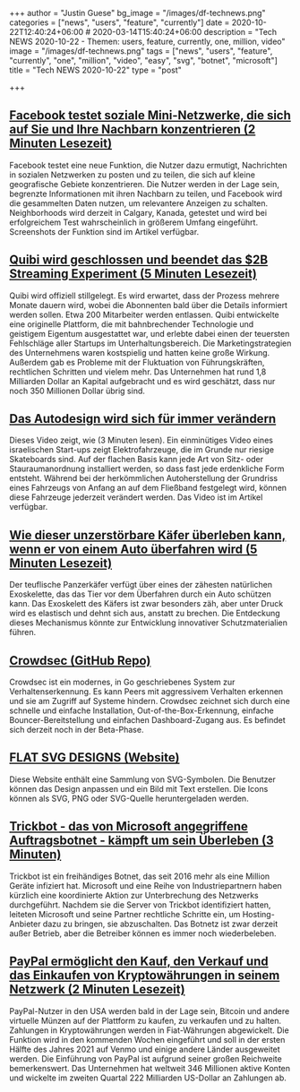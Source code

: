 +++
author = "Justin Guese"
bg_image = "/images/df-technews.png"
categories = ["news", "users", "feature", "currently"]
date = 2020-10-22T12:40:24+06:00 # 2020-03-14T15:40:24+06:00
description = "Tech NEWS 2020-10-22 - Themen: users, feature, currently, one, million, video"
image = "/images/df-technews.png"
tags = ["news", "users", "feature", "currently", "one", "million", "video", "easy", "svg", "botnet", "microsoft"]
title = "Tech NEWS 2020-10-22"
type = "post"

+++

## [Facebook testet soziale Mini-Netzwerke, die sich auf Sie und Ihre Nachbarn konzentrieren (2 Minuten Lesezeit)](https://www.theverge.com/2020/10/21/21526567/facebook-neighborhoods-feature-mini-social-network-sharing-test?scrolla=5eb6d68b7fedc32c19ef33b4/1/010001754fc8046a-a4239ab1-1abd-429b-b19f-b3d2dd5b6fda-000000/44e0NygoS41oQdTn_BzclcbxmykZITdbhiK5cQWnxE0=164)

 Facebook testet eine neue Funktion, die Nutzer dazu ermutigt, Nachrichten in sozialen Netzwerken zu posten und zu teilen, die sich auf kleine geografische Gebiete konzentrieren. Die Nutzer werden in der Lage sein, begrenzte Informationen mit ihren Nachbarn zu teilen, und Facebook wird die gesammelten Daten nutzen, um relevantere Anzeigen zu schalten. Neighborhoods wird derzeit in Calgary, Kanada, getestet und wird bei erfolgreichem Test wahrscheinlich in größerem Umfang eingeführt. Screenshots der Funktion sind im Artikel verfügbar.

## [Quibi wird geschlossen und beendet das $2B Streaming Experiment (5 Minuten Lesezeit)](https://deadline.com/2020/10/quibi-to-shut-down-ending-2b-streaming-experiment-1234601356//1/010001754fc8046a-a4239ab1-1abd-429b-b19f-b3d2dd5b6fda-000000/z3sPQk9aRjbm1KQeAOTdg5ALrXIDkPC_65f5DgOiz9s=164)

 Quibi wird offiziell stillgelegt. Es wird erwartet, dass der Prozess mehrere Monate dauern wird, wobei die Abonnenten bald über die Details informiert werden sollen. Etwa 200 Mitarbeiter werden entlassen. Quibi entwickelte eine originelle Plattform, die mit bahnbrechender Technologie und geistigem Eigentum ausgestattet war, und erlebte dabei einen der teuersten Fehlschläge aller Startups im Unterhaltungsbereich. Die Marketingstrategien des Unternehmens waren kostspielig und hatten keine große Wirkung. Außerdem gab es Probleme mit der Fluktuation von Führungskräften, rechtlichen Schritten und vielem mehr. Das Unternehmen hat rund 1,8 Milliarden Dollar an Kapital aufgebracht und es wird geschätzt, dass nur noch 350 Millionen Dollar übrig sind.

## [Das Autodesign wird sich für immer verändern](https://www.fastcompany.com/90562654/car-design-is-about-to-change-forever-this-video-encapsulates-how)

 Dieses Video zeigt, wie (3 Minuten lesen). Ein einminütiges Video eines israelischen Start-ups zeigt Elektrofahrzeuge, die im Grunde nur riesige Skateboards sind. Auf der flachen Basis kann jede Art von Sitz- oder Stauraumanordnung installiert werden, so dass fast jede erdenkliche Form entsteht. Während bei der herkömmlichen Autoherstellung der Grundriss eines Fahrzeugs von Anfang an auf dem Fließband festgelegt wird, können diese Fahrzeuge jederzeit verändert werden. Das Video ist im Artikel verfügbar.

## [Wie dieser unzerstörbare Käfer überleben kann, wenn er von einem Auto überfahren wird (5 Minuten Lesezeit)](https://gizmodo.com/how-this-uncrushable-beetle-can-survive-being-run-over-1845436795/1/010001754fc8046a-a4239ab1-1abd-429b-b19f-b3d2dd5b6fda-000000/g2uI8bted3zIHnSLhleC6z-IIHNtPWMNe6ribP7Dk4Y=164)

 Der teuflische Panzerkäfer verfügt über eines der zähesten natürlichen Exoskelette, das das Tier vor dem Überfahren durch ein Auto schützen kann. Das Exoskelett des Käfers ist zwar besonders zäh, aber unter Druck wird es elastisch und dehnt sich aus, anstatt zu brechen. Die Entdeckung dieses Mechanismus könnte zur Entwicklung innovativer Schutzmaterialien führen.

## [Crowdsec (GitHub Repo)](https://github.com/crowdsecurity/crowdsec/1/010001754fc8046a-a4239ab1-1abd-429b-b19f-b3d2dd5b6fda-000000/D_OukSZTh8nPRJfvGB9BK3uDUVTVKqc9wc5hc44RjGM=164)

 Crowdsec ist ein modernes, in Go geschriebenes System zur Verhaltenserkennung. Es kann Peers mit aggressivem Verhalten erkennen und sie am Zugriff auf Systeme hindern. Crowdsec zeichnet sich durch eine schnelle und einfache Installation, Out-of-the-Box-Erkennung, einfache Bouncer-Bereitstellung und einfachen Dashboard-Zugang aus. Es befindet sich derzeit noch in der Beta-Phase.

## [FLAT SVG DESIGNS (Website)](https://flat-svg-designs.net/en/icons/all/1/010001754fc8046a-a4239ab1-1abd-429b-b19f-b3d2dd5b6fda-000000/VFwXBIrvVZY87svsvJoZIToDXF2cz_byIw55NBQw7DY=164)

 Diese Website enthält eine Sammlung von SVG-Symbolen. Die Benutzer können das Design anpassen und ein Bild mit Text erstellen. Die Icons können als SVG, PNG oder SVG-Quelle heruntergeladen werden.

## [Trickbot - das von Microsoft angegriffene Auftragsbotnet - kämpft um sein Überleben (3 Minuten)](https://arstechnica.com/information-technology/2020/10/trickbot-the-for-hire-botnet-microsoft-attacked-is-scrambling-to-stay-alive//1/010001754fc8046a-a4239ab1-1abd-429b-b19f-b3d2dd5b6fda-000000/ws-6mMnTk0CAUV2Pc7jcUkJvz3Fcd47PP9UqdzNKKh8=164)

 Trickbot ist ein freihändiges Botnet, das seit 2016 mehr als eine Million Geräte infiziert hat. Microsoft und eine Reihe von Industriepartnern haben kürzlich eine koordinierte Aktion zur Unterbrechung des Netzwerks durchgeführt. Nachdem sie die Server von Trickbot identifiziert hatten, leiteten Microsoft und seine Partner rechtliche Schritte ein, um Hosting-Anbieter dazu zu bringen, sie abzuschalten. Das Botnetz ist zwar derzeit außer Betrieb, aber die Betreiber können es immer noch wiederbeleben.

## [PayPal ermöglicht den Kauf, den Verkauf und das Einkaufen von Kryptowährungen in seinem Netzwerk (2 Minuten Lesezeit)](https://www.reuters.com/article/idUSL1N2HB14U/1/010001754fc8046a-a4239ab1-1abd-429b-b19f-b3d2dd5b6fda-000000/OeNDzcZ4qmU6eNQid8AWOGPHtxWbmyhX4MZlJf7D4wU=164)

 PayPal-Nutzer in den USA werden bald in der Lage sein, Bitcoin und andere virtuelle Münzen auf der Plattform zu kaufen, zu verkaufen und zu halten. Zahlungen in Kryptowährungen werden in Fiat-Währungen abgewickelt. Die Funktion wird in den kommenden Wochen eingeführt und soll in der ersten Hälfte des Jahres 2021 auf Venmo und einige andere Länder ausgeweitet werden. Die Einführung von PayPal ist aufgrund seiner großen Reichweite bemerkenswert. Das Unternehmen hat weltweit 346 Millionen aktive Konten und wickelte im zweiten Quartal 222 Milliarden US-Dollar an Zahlungen ab.

